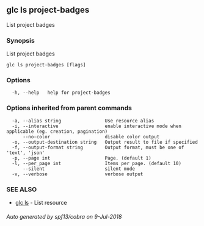 ## glc ls project-badges

List project badges

### Synopsis

List project badges

```
glc ls project-badges [flags]
```

### Options

```
  -h, --help   help for project-badges
```

### Options inherited from parent commands

```
  -a, --alias string                Use resource alias
  -i, --interactive                 enable interactive mode when applicable (eg. creation, pagination)
      --no-color                    disable color output
  -o, --output-destination string   Output result to file if specified
  -f, --output-format string        Output format, must be one of 'text', 'json'
  -p, --page int                    Page. (default 1)
  -l, --per_page int                Items per page. (default 10)
      --silent                      silent mode
  -v, --verbose                     verbose output
```

### SEE ALSO

* [glc ls](glc_ls.md)	 - List resource

###### Auto generated by spf13/cobra on 9-Jul-2018
